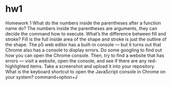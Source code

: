 # hw1
Homework 1
What do the numbers inside the parentheses after a function name do? The numbers inside the parentheses are arguments, they can decide the command how to execute.
What’s the difference between fill and stroke? Fill is the full inside area of the shape and stroke is just the outline of the shape.
The p5 web editor has a built-in console — but it turns out that Chrome also has a console to display errors. Do some googling to find out how you can open the Chrome console. Then, try to find a website that has errors — visit a website, open the console, and see if there are any red-highlighted items. Take a screenshot and upload it into your repository.
What is the keyboard shortcut to open the JavaScript console in Chrome on your system? command+option+J
